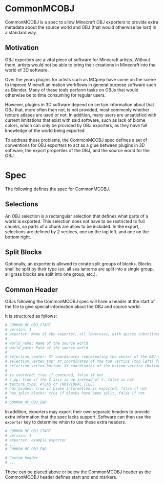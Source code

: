 # CommonMCOBJ
CommonMCOBJ is a spec to allow Minecraft OBJ exporters to provide extra metadata about the source world and OBJ (that would otherwise be lost) in a standard way.

## Motivation
OBJ exporters are a vital piece of software for Minecraft artists. Without them, artists would not be able to bring their creations in Minecraft into the world of 3D software. 

Over the years plugins for artists such as MCprep have come on the scene to improve Mineraft animation workflows in general purpose software such as Blender. Many of these tools perform tasks on OBJs that would otherwise be to time consuming for regular users.

However, plugins in 3D software depend on certain information about that OBJ that, more often then not, is not provided, most commonly whether texture atlases are used or not. In addition, many users are unsatisfied with current limitations that exist with said software, such as lack of biome colors, which can only be provided by OBJ exporters, as they have full knowledge of the world being exported.

To address these problems, the CommonMCOBJ spec defines a set of conventions for OBJ exporters to act as a glue between plugins in 3D software, the export properties of the OBJ, and the source world for the OBJ.

# Spec
The following defines the spec for CommonMCOBJ.

## Selections
An OBJ selection is a rectangular selection that defines what parts of a world is exported. This selection does not have to be restricted to full chunks, so parts of a chunk are allow to be included. In the export, selections are defined by 2 vertices, one on the top left, and one on the bottom right.

## Split Blocks
Optionally, an exporter is allowed to create split groups of blocks. Blocks shall be split by their type (ex. all sea lanterns are split into a single group, all grass blocks are split into one group, etc.).

## Common Header
OBJs following the CommonMCOBJ spec will have a header at the start of the file to give special information about the OBJ and source world.

It is structured as follows:
```py
# COMMON_MC_OBJ_START
# version: 1
# exporter: Name of the exporter, all lowercase, with spaces substituted by underscores 
#
# world_name: Name of the source world
# world_path: Path of the source world
#
# selection_center: XY coordinates representing the center of the OBJ selection
# selection_vertex_top: XY coordinates of the top vertice (top left) for the OBJ selection
# selection_vertex_bottom: XY coordinates of the bottom vertice (bottom right) for the OBJ selection
#
# is_centered: true if centered, false if not
# z_up: true if the Z axis is up instead of Y, false is not
# texture_type: ATLAS or INDIVIDUAL_TILES
# has_biomes: true if biome information is exported, false if not
# has_split_blocks: true if blocks have been split, false if not
#
# COMMON_MC_OBJ_END
```

In addition, exporters may export their own separate headers to provide extra information that the spec lacks support. Software can then use the `exporter` key to determine when to use these extra headers.

```py
# COMMON_MC_OBJ_START
# version: 1
# exporter: example_exporter
# ...
# COMMON_MC_OBJ_END

# Custom header
# ...
```

These can be placed above or below the CommonMCOBJ header as the CommonMCOBJ header defines start and end markers.
